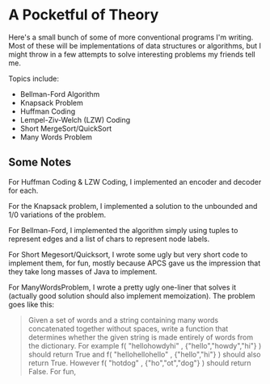 #  A Pocketful of Theory

Here's a small bunch of some of more conventional programs I'm writing. Most of these will be implementations of data structures or algorithms, but I might throw in a few attempts to solve interesting problems my friends tell me.


Topics include:
* Bellman-Ford Algorithm
* Knapsack Problem
* Huffman Coding
* Lempel-Ziv-Welch (LZW) Coding
* Short MergeSort/QuickSort
* Many Words Problem

## Some Notes
For Huffman Coding & LZW Coding, I implemented an encoder and decoder for each. 


For the Knapsack problem, I implemented a solution to the unbounded and 1/0 variations of the problem. 


For Bellman-Ford, I implemented the algorithm simply using tuples to represent edges and a list of chars to represent node labels. 


For Short Megesort/Quicksort, I wrote some ugly but very short code to implement them, for fun, mostly because APCS gave us the impression that they take long masses of Java to implement. 


For ManyWordsProblem, I wrote a pretty ugly one-liner that solves it (actually good solution should also implement memoization). The problem goes like this:
> Given a set of words and a string containing many words concatenated together without spaces,
> write a function that determines whether the given string is made entirely of words from the dictionary.
> For example f( "hellohowdyhi" , {"hello","howdy","hi"} ) should return True and f( "hellohellohello" , {"hello","hi"} ) 
> should also return True. However f( "hotdog" , {"ho","ot","dog"} ) should return False. For fun, 
